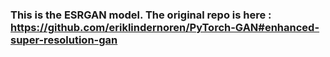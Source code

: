### This is the ESRGAN model. The original repo is here : https://github.com/eriklindernoren/PyTorch-GAN#enhanced-super-resolution-gan